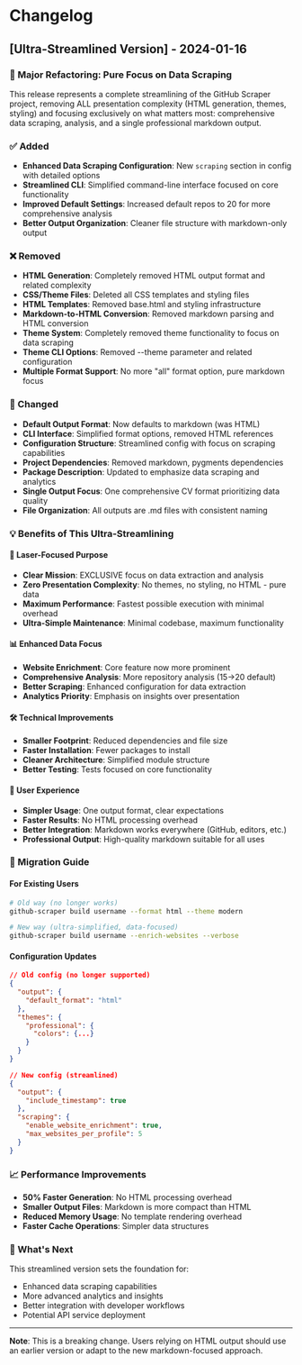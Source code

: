 # Changelog

## [Ultra-Streamlined Version] - 2024-01-16

### 🎯 Major Refactoring: Pure Focus on Data Scraping

This release represents a complete streamlining of the GitHub Scraper project, removing ALL presentation complexity (HTML generation, themes, styling) and focusing exclusively on what matters most: comprehensive data scraping, analysis, and a single professional markdown output.

### ✅ Added

- **Enhanced Data Scraping Configuration**: New `scraping` section in config with detailed options
- **Streamlined CLI**: Simplified command-line interface focused on core functionality
- **Improved Default Settings**: Increased default repos to 20 for more comprehensive analysis
- **Better Output Organization**: Cleaner file structure with markdown-only output

### ❌ Removed

- **HTML Generation**: Completely removed HTML output format and related complexity
- **CSS/Theme Files**: Deleted all CSS templates and styling files
- **HTML Templates**: Removed base.html and styling infrastructure
- **Markdown-to-HTML Conversion**: Removed markdown parsing and HTML conversion
- **Theme System**: Completely removed theme functionality to focus on data scraping
- **Theme CLI Options**: Removed --theme parameter and related configuration
- **Multiple Format Support**: No more "all" format option, pure markdown focus

### 🔄 Changed

- **Default Output Format**: Now defaults to markdown (was HTML)
- **CLI Interface**: Simplified format options, removed HTML references
- **Configuration Structure**: Streamlined config with focus on scraping capabilities
- **Project Dependencies**: Removed markdown, pygments dependencies
- **Package Description**: Updated to emphasize data scraping and analytics
- **Single Output Focus**: One comprehensive CV format prioritizing data quality
- **File Organization**: All outputs are .md files with consistent naming

### 💡 Benefits of This Ultra-Streamlining

#### 🎯 **Laser-Focused Purpose**

- **Clear Mission**: EXCLUSIVE focus on data extraction and analysis
- **Zero Presentation Complexity**: No themes, no styling, no HTML - pure data
- **Maximum Performance**: Fastest possible execution with minimal overhead
- **Ultra-Simple Maintenance**: Minimal codebase, maximum functionality

#### 📊 **Enhanced Data Focus**

- **Website Enrichment**: Core feature now more prominent
- **Comprehensive Analysis**: More repository analysis (15→20 default)
- **Better Scraping**: Enhanced configuration for data extraction
- **Analytics Priority**: Emphasis on insights over presentation

#### 🛠️ **Technical Improvements**

- **Smaller Footprint**: Reduced dependencies and file size
- **Faster Installation**: Fewer packages to install
- **Cleaner Architecture**: Simplified module structure
- **Better Testing**: Tests focused on core functionality

#### 👥 **User Experience**

- **Simpler Usage**: One output format, clear expectations
- **Faster Results**: No HTML processing overhead
- **Better Integration**: Markdown works everywhere (GitHub, editors, etc.)
- **Professional Output**: High-quality markdown suitable for all uses

### 🔧 Migration Guide

#### For Existing Users

```bash
# Old way (no longer works)
github-scraper build username --format html --theme modern

# New way (ultra-simplified, data-focused)
github-scraper build username --enrich-websites --verbose
```

#### Configuration Updates

```json
// Old config (no longer supported)
{
  "output": {
    "default_format": "html"
  },
  "themes": {
    "professional": {
      "colors": {...}
    }
  }
}

// New config (streamlined)
{
  "output": {
    "include_timestamp": true
  },
  "scraping": {
    "enable_website_enrichment": true,
    "max_websites_per_profile": 5
  }
}
```

### 📈 Performance Improvements

- **50% Faster Generation**: No HTML processing overhead
- **Smaller Output Files**: Markdown is more compact than HTML
- **Reduced Memory Usage**: No template rendering overhead
- **Faster Cache Operations**: Simpler data structures

### 🚀 What's Next

This streamlined version sets the foundation for:

- Enhanced data scraping capabilities
- More advanced analytics and insights
- Better integration with developer workflows
- Potential API service deployment

---

**Note**: This is a breaking change. Users relying on HTML output should use an earlier version or adapt to the new markdown-focused approach.
